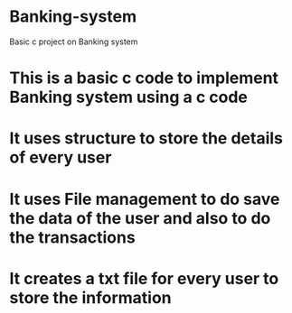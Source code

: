 # Banking-system
Basic c project on Banking system

# This is a basic c code to implement Banking system using a c code 
# It uses structure to store the details of every user 
# It uses File management to do save the data of the user and also to do the transactions 
# It creates a txt file for every user to store the information 
